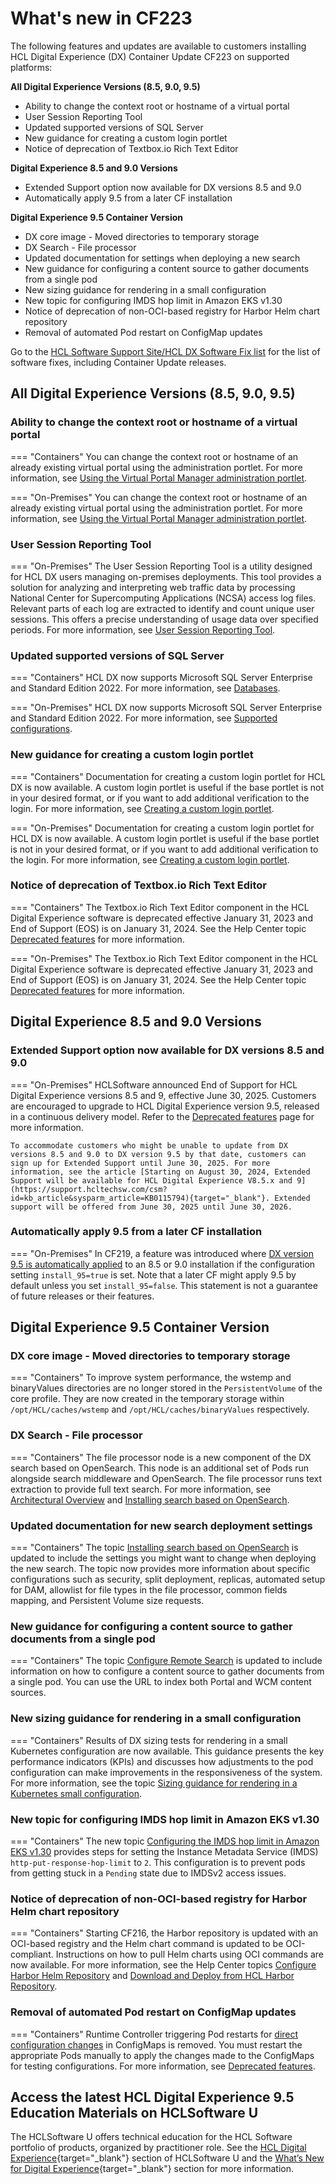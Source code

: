 # What's new in CF223

The following features and updates are available to customers installing HCL Digital Experience (DX) Container Update CF223 on supported platforms:

**All Digital Experience Versions (8.5, 9.0, 9.5)**

- Ability to change the context root or hostname of a virtual portal
- User Session Reporting Tool
- Updated supported versions of SQL Server
- New guidance for creating a custom login portlet
- Notice of deprecation of Textbox.io Rich Text Editor

**Digital Experience 8.5 and 9.0 Versions**

- Extended Support option now available for DX versions 8.5 and 9.0 
- Automatically apply 9.5 from a later CF installation

**Digital Experience 9.5 Container Version**

- DX core image - Moved directories to temporary storage
- DX Search - File processor
- Updated documentation for settings when deploying a new search
- New guidance for configuring a content source to gather documents from a single pod
- New sizing guidance for rendering in a small configuration
- New topic for configuring IMDS hop limit in Amazon EKS v1.30
- Notice of deprecation of non-OCI-based registry for Harbor Helm chart repository
- Removal of automated Pod restart on ConfigMap updates

Go to the [HCL Software Support Site/HCL DX Software Fix list](https://support.hcltechsw.com/csm?id=kb_article&sysparm_article=KB0013939&sys_kb_id=519ebc84db1c341055f38d6d13961959) for the list of software fixes, including Container Update releases.

## All Digital Experience Versions (8.5, 9.0, 9.5)

### Ability to change the context root or hostname of a virtual portal

=== "Containers"
    You can change the context root or hostname of an already existing virtual portal using the administration portlet. For more information, see [Using the Virtual Portal Manager administration portlet](../../build_sites/virtual_portal/vp_mgr_portlet/advp_vpmgr_use.md).

=== "On-Premises"
    You can change the context root or hostname of an already existing virtual portal using the administration portlet. For more information, see [Using the Virtual Portal Manager administration portlet](../../build_sites/virtual_portal/vp_mgr_portlet/advp_vpmgr_use.md).

### User Session Reporting Tool

=== "On-Premises"
    The User Session Reporting Tool is a utility designed for HCL DX users managing on-premises deployments. This tool provides a solution for analyzing and interpreting web traffic data by processing National Center for Supercomputing Applications (NCSA) access log files. Relevant parts of each log are extracted to identify and count unique user sessions. This offers a precise understanding of usage data over specified periods. For more information, see [User Session Reporting Tool](../../get_started/download/software_licensing_portal/configure_entitlement_checks/user_session_reporting_tool.md).

### Updated supported versions of SQL Server

=== "Containers"
    HCL DX now supports Microsoft SQL Server Enterprise and Standard Edition 2022. For more information, see [Databases](../../get_started/system_requirements/kubernetes/databases.md).

=== "On-Premises"
    HCL DX now supports Microsoft SQL Server Enterprise and Standard Edition 2022. For more information, see [Supported configurations](../../get_started/system_requirements/traditional/supported_config.md#databases).

### New guidance for creating a custom login portlet

=== "Containers"
    Documentation for creating a custom login portlet for HCL DX is now available. A custom login portlet is useful if the base portlet is not in your desired format, or if you want to add additional verification to the login. For more information, see [Creating a custom login portlet](../../deployment/manage/security/people/authorization/users_and_groups/custom_login_portlet.md).

=== "On-Premises"
    Documentation for creating a custom login portlet for HCL DX is now available. A custom login portlet is useful if the base portlet is not in your desired format, or if you want to add additional verification to the login. For more information, see [Creating a custom login portlet](../../deployment/manage/security/people/authorization/users_and_groups/custom_login_portlet.md).

### Notice of deprecation of Textbox.io Rich Text Editor 

=== "Containers"
    The Textbox.io Rich Text Editor component in the HCL Digital Experience software is deprecated effective January 31, 2023 and End of Support (EOS) is on January 31, 2024. See the Help Center topic [Deprecated features](../deprecated_features.md) for more information.

=== "On-Premises"
    The Textbox.io Rich Text Editor component in the HCL Digital Experience software is deprecated effective January 31, 2023 and End of Support (EOS) is on January 31, 2024. See the Help Center topic [Deprecated features](../deprecated_features.md) for more information.

## Digital Experience 8.5 and 9.0 Versions

### Extended Support option now available for DX versions 8.5 and 9.0 

=== "On-Premises"
    HCLSoftware announced End of Support for HCL Digital Experience versions 8.5 and 9, effective June 30, 2025. Customers are encouraged to upgrade to HCL Digital Experience version 9.5, released in a continuous delivery model. Refer to the [Deprecated features](../deprecated_features.md) page for more information.
    
    To accommodate customers who might be unable to update from DX versions 8.5 and 9.0 to DX version 9.5 by that date, customers can sign up for Extended Support until June 30, 2025. For more information, see the article [Starting on August 30, 2024, Extended Support will be available for HCL Digital Experience V8.5.x and 9](https://support.hcltechsw.com/csm?id=kb_article&sysparm_article=KB0115794){target="_blank"}. Extended support will be offered from June 30, 2025 until June 30, 2026.
    
### Automatically apply 9.5 from a later CF installation

=== "On-Premises"
    In CF219, a feature was introduced where [DX version 9.5 is automatically applied](../../deployment/install/traditional/cf_install/index.md) to an 8.5 or 9.0 installation if the configuration setting `install_95=true` is set. Note that a later CF might apply 9.5 by default unless you set `install_95=false`. This statement is not a guarantee of future releases or their features.

## Digital Experience 9.5 Container Version

### DX core image - Moved directories to temporary storage

=== "Containers"
    To improve system performance, the wstemp and binaryValues directories are no longer stored in the `PersistentVolume` of the core profile. They are now created in the temporary storage within `/opt/HCL/caches/wstemp` and `/opt/HCL/caches/binaryValues` respectively.

### DX Search - File processor

=== "Containers"
    The file processor node is a new component of the DX search based on OpenSearch. This node is an additional set of Pods run alongside search middleware and OpenSearch. The file processor runs text extraction to provide full text search. For more information, see [Architectural Overview](../../deployment/manage/container_configuration/configure_opensearch/architectural_overview.md#file-processor-nodes) and [Installing search based on OpenSearch](../../deployment/install/container/helm_deployment/preparation/optional_tasks/optional_install_new_search.md).

### Updated documentation for new search deployment settings

=== "Containers"
    The topic [Installing search based on OpenSearch](../../deployment/install/container/helm_deployment/preparation/optional_tasks/optional_install_new_search.md) is updated to include the settings you might want to change when deploying the new search. The topic now provides more information about specific configurations such as security, split deployment, replicas, automated setup for DAM, allowlist for file types in the file processor, common fields mapping, and Persistent Volume size requests.

### New guidance for configuring a content source to gather documents from a single pod

=== "Containers"
    The topic [Configure Remote Search](../../deployment/manage/container_configuration/kubernetes_remote_search.md#content-source-from-a-single-core-pod) is updated to include information on how to configure a content source to gather documents from a single pod. You can use the URL to index both Portal and WCM content sources.

### New sizing guidance for rendering in a small configuration

=== "Containers"
    Results of DX sizing tests for rendering in a small Kubernetes configuration are now available. This guidance presents the key performance indicators (KPIs) and discusses how adjustments to the pod configuration can make improvements in the responsiveness of the system. For more information, see the topic [Sizing guidance for rendering in a Kubernetes small configuration](../../guide_me/performance_tuning/kubernetes/rendering_small_config.md).

### New topic for configuring IMDS hop limit in Amazon EKS v1.30

=== "Containers"
    The new topic [Configuring the IMDS hop limit in Amazon EKS v1.30](../../get_started/system_requirements/kubernetes/imds_limit.md) provides steps for setting the Instance Metadata Service (IMDS) `http-put-response-hop-limit` to `2`. This configuration is to prevent pods from getting stuck in a `Pending` state due to IMDSv2 access issues.

### Notice of deprecation of non-OCI-based registry for Harbor Helm chart repository

=== "Containers"
    Starting CF216, the Harbor repository is updated with an OCI-based registry and the Helm chart command is updated to be OCI-compliant. Instructions on how to pull Helm charts using OCI commands are now available. For more information, see the Help Center topics [Configure Harbor Helm Repository](../../deployment/install/container/helm_deployment/preparation/get_the_code/configure_harbor_helm_repo.md) and [Download and Deploy from HCL Harbor Repository](../../get_started/download/harbor_container_registry.md).
    
### Removal of automated Pod restart on ConfigMap updates

=== "Containers"
    Runtime Controller triggering Pod restarts for [direct configuration changes](../../deployment/manage/container_configuration/index.md#rollout-of-configuration-changes) in ConfigMaps is removed. You must restart the appropriate Pods manually to apply the changes made to the ConfigMaps for testing configurations. For more information, see [Deprecated features](../deprecated_features.md).

## Access the latest HCL Digital Experience 9.5 Education Materials on HCLSoftware U

The HCLSoftware U offers technical education for the HCL Software portfolio of products, organized by practitioner role. See the [HCL Digital Experience](https://hclsoftwareu.hcltechsw.com/hcl-dx){target="_blank"} section of HCLSoftware U and the [What’s New for Digital Experience](https://hclsoftwareu.hcltechsw.com/courses?search=eyJjYXQiOiI1NSIsInRpdGxlIjoiIiwiZmlsdGVyIjoiIn0=){target="_blank"} section for more information.
